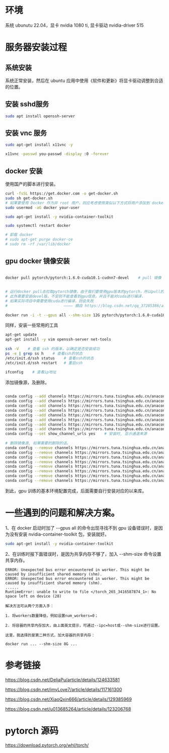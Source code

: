 # 环境
系统 ubunutu 22.04，显卡 nvidia 1080 ti, 显卡驱动 nvidia-driver 515 


# 服务器安装过程

## 系统安装

系统正常安装，然后在 ubuntu 应用中使用《软件和更新》将显卡驱动调整到合适的位置。

## 安装 sshd服务

``` bash
sudo apt install openssh-server
```

## 安装 vnc 服务

``` bash
sudo apt-get install x11vnc -y

x11vnc -passwd you-passwd -display :0 -forever

```

## docker 安装

使用国产的脚本进行安装。  

``` bash
curl -fsSL https://get.docker.com -o get-docker.sh
sudo sh get-docker.sh
# 如果要使用 Docker 作为非 root 用户，则应考虑使用类似以下方式将用户添加到 docker 组：
sudo usermod -aG docker your-user

sudo apt-get install -y nvidia-container-toolkit

sudo systemctl restart docker

# 卸载 docker
# sudo apt-get purge docker-ce
# sudo rm -rf /var/lib/docker
```


## gpu docker 镜像安装

``` bash
 
docker pull pytorch/pytorch:1.6.0-cuda10.1-cudnn7-devel    # pull 镜像
 
 
# 运行docker pull去拉取pytorch镜像，由于我们要使用gpu版本的pytorch，所以pull的是含有cuda和cudnn的，
# 此外需要安装devel版，不安则不能查看到gpu信息，并且不能对cuda进行编译，
# 如果实际项目中需要使用cuda进行编译，则会失败
#                         ———— 摘自 https://blog.csdn.net/qq_37285386/article/details/107673246
 
docker run -i -t --gpus all --shm-size 12G pytorch/pytorch:1.6.0-cuda10.1-cudnn7-devel /bin/bash    # 运行镜像, 将会创建一个容器


```

同样，安装一些常用的工具

``` bash
apt-get update
apt-get install -y vim openssh-server net-tools
 
ssh -V    # 查看 ssh 的版本，以确定是否安装成功
ps -e | grep ss h    # 查看ssh的状态
/etc/init.d/ssh status    # 查看ssh的状态
/etc/init.d/ssh restart   # 重启ssh 
 
ifconfig    # 查看ip地址


```

添加镜像源，及删除。

``` bash

conda config --add channels https://mirrors.tuna.tsinghua.edu.cn/anaconda/cloud/pytorch/
conda config --add channels https://mirrors.tuna.tsinghua.edu.cn/anaconda/cloud/menpo/
conda config --add channels https://mirrors.tuna.tsinghua.edu.cn/anaconda/cloud/bioconda/
conda config --add channels https://mirrors.tuna.tsinghua.edu.cn/anaconda/cloud/msys2/
conda config --add channels https://mirrors.tuna.tsinghua.edu.cn/anaconda/cloud/conda-forge/
conda config --add channels https://mirrors.tuna.tsinghua.edu.cn/anaconda/pkgs/main/
conda config --add channels https://mirrors.tuna.tsinghua.edu.cn/anaconda/pkgs/free/
conda config --add channels https://mirrors.tuna.tsinghua.edu.cn/anaconda/cloud/conda-forge
conda config --set show_channel_urls yes    # 安装时, 显示通道来源
 
# 删除镜像源, 如果需要的删除的话。
conda config --remove channels https://mirrors.tuna.tsinghua.edu.cn/anaconda/cloud/pytorch/
conda config --remove channels https://mirrors.tuna.tsinghua.edu.cn/anaconda/cloud/menpo/
conda config --remove channels https://mirrors.tuna.tsinghua.edu.cn/anaconda/cloud/bioconda/
conda config --remove channels https://mirrors.tuna.tsinghua.edu.cn/anaconda/cloud/msys2/
conda config --remove channels https://mirrors.tuna.tsinghua.edu.cn/anaconda/cloud/conda-forge/
conda config --remove channels https://mirrors.tuna.tsinghua.edu.cn/anaconda/pkgs/main/
conda config --remove channels https://mirrors.tuna.tsinghua.edu.cn/anaconda/pkgs/free/
conda config --remove channels https://mirrors.tuna.tsinghua.edu.cn/anaconda/cloud/conda-forge

```

到此，gpu 训练的基本环境配置完成，后面需要自行安装对应的以来库。


# 一些遇到的问题和解决方案。

1、在 docker 启动时加了 --gpus all 的命令出现寻找不到 gpu 设备错误时，是因为没有安装 nvidia-container-toolkit 包，安装就好。

``` bash
sudo apt-get install -y nvidia-container-toolkit
```

2、在训练时报下面错误时，是因为共享内存不够了，加入 --shm-size 命令设置共享内存。
```
ERROR: Unexpected bus error encountered in worker. This might be caused by insufficient shared memory (shm).
ERROR: Unexpected bus error encountered in worker. This might be caused by insufficient shared memory (shm).
......
RuntimeError: unable to write to file </torch_265_3416587874_1>: No space left on device (28)

解决方法可从两个方面入手：

1. 将workers数量降低，例如设置num_workers=0；

2. 将容器的共享内存加大，由上面英文提示，可通过--ipc=host或--shm-size进行设置。 

这里，我选择的是第二种方式，加大容器的共享内存：

docker run ... --shm-size 8G ...

```







# 参考链接

https://blog.csdn.net/DeliaPu/article/details/124633581

https://blog.csdn.net/imyLove7/article/details/117161300

https://blog.csdn.net/XiaoQxin666/article/details/129385969

https://blog.csdn.net/u013685264/article/details/123206768

# pytorch 源码
https://download.pytorch.org/whl/torch/